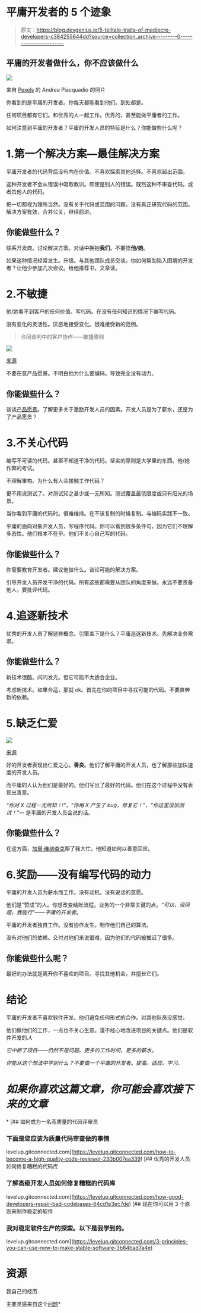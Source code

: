 # 平庸开发者的 5 个迹象

> 原文：<https://blog.devgenius.io/5-telltale-traits-of-mediocre-developers-c384255644dd?source=collection_archive---------0----------------------->

## 平庸的开发者做什么，你不应该做什么

![](img/a7f27ee72f20d7fb1eaa4e4aeecf411a.png)

来自 [Pexels](https://www.pexels.com/photo/woman-in-white-shirt-showing-frustration-3807738/?utm_content=attributionCopyText&utm_medium=referral&utm_source=pexels) 的 Andrea Piacquadio 的照片

你看到的是平庸的开发者。你每天都能看到他们。到处都是。

任何项目都有它们。和优秀的人一起工作。优秀的，甚至能做平庸者的工作。

如何注意到平庸的开发者？平庸的开发人员的特征是什么？你能做些什么呢？

# 1.第一个解决方案—最佳解决方案

平庸开发者的代码背后没有内在价值。不喜欢探索其他选择。不喜欢超出范围。

这种开发者不会从错误中吸取教训。即使是别人的错误。既然这种不审查代码。或者其他人的代码。

把一切都视为理所当然。没有关于代码或范围的问题。没有真正研究代码的范围。解决方案有效，合并公关，继续前进。

## 你能做些什么？

联系开发商。讨论解决方案。对话中拥抱**我们**。不要怪**他/她**。

如果这种情况经常发生。升级。与其他团队成员交谈。你如何帮助陷入困境的开发者？让他少参加几次会议。给他推荐书，文章读。

# 2.不敏捷

他/她看不到客户的任何价值。写代码。在没有任何知识的情况下编写代码。

没有变化的灵活性。厌恶地接受变化。很难接受新的范例。

> 合同谈判中的客户协作——敏捷原则

![](img/87dcf858bc6e5aa2c0e4975c69ce91a0.png)

[来源](https://undraw.co/search)

不要在意产品愿景。不明白他为什么要编码。导致完全没有动力。

## 你能做些什么？

谈谈[产品愿景](https://levelup.gitconnected.com/how-an-elevator-test-can-boost-your-coding-motivation-4b96a23c96a0)。了解更多关于激励开发人员的因素。开发人员是为了薪水，还是为了产品愿景？

# 3.不关心代码

编写不可读的代码。甚至不知道干净的代码。坚实的原则是大学里的东西。他/她作弊的考试。

不理解重构。为什么有人会接触工作代码？

更不用说测试了。对测试知之甚少或一无所知。测试覆盖最低限度或只有阳光的场景。

当你看到平庸的代码时。很难维持。在不该复制的时候复制。与编码实践不一致。

平庸的面向对象开发人员，写程序代码。你可以看到很多条件句，因为它们不理解多态性。他们根本不在乎。他们不关心自己写的代码。

## 你能做些什么？

你需要教育开发者。建议他做什么。谈论可能的解决方案。

引导开发人员开发干净的代码。所有这些都需要从团队的角度来做。永远不要责备他人，要批评代码。

# 4.追逐新技术

优秀的开发人员了解这些概念。引擎盖下是什么？平庸追逐新技术。先解决业务需求。

## 你能做些什么？

新技术很酷。闪闪发光。但它可能不太适合企业。

考虑新技术。如果合适，那就 ok。首先在你的项目中寻找可能的代码。不要直奔新的依赖。

# 5.缺乏仁爱

![](img/c895dcf5c210bfbd5ec507aa30a67eda.png)

[来源](https://undraw.co/search)

好的开发者表现出仁爱之心。**善良**。他们了解平庸的开发人员，也了解那些加快速度的开发人员。

而平庸的人认为他们是最好的。他们写出了最好的代码。他们在这个过程中没有表现出善意。

*“你对 X 过程一无所知！!"，“你用 X 产生了 bug，修复它！”，“你这里没加测试！”—* 是平庸的开发人员会说的话。

## 你能做些什么？

在这方面，[加里·维纳查克](https://medium.com/u/c4ec9163657c?source=post_page-----c384255644dd--------------------------------)帮了我大忙。他知道如何以善意回应。

# 6.奖励——没有编写代码的动力

平庸的开发人员为薪水而工作。没有动机。没有说话的意愿。

他们是“赞成”的人。你想改变结账流程。业务的一个非常关键的点。*“可以，没问题，我能行”——平庸的开发者*。

平庸的开发者独自工作。没有协作发生。制作他们自己的算法。

没有对他们的依赖。交付对他们来说很难，因为他们的代码被推迟了很多。

## 你能做些什么呢？

最好的办法就是离开你不喜欢的项目。寻找其他机会，并擅长它们。

# 结论

平庸的开发者不喜欢软件开发。他们避免任何形式的合作。对其他队员没感觉。

他们做他们的工作，一点也不关心生意。漫不经心地改进项目的关键点。他们是软件开发的*人*

*它中断了项目——仍然不是问题。更多的工作时间，更多的薪水。*

*你能从这个想法中学到什么？不要做一个平庸的开发者。提高。适应。学习。*

# *如果你喜欢这篇文章，你可能会喜欢接下来的文章*

*[](https://levelup.gitconnected.com/how-to-become-a-high-quality-code-reviewer-230b007ea339) [## 如何成为一名高质量的代码评审员

### 下面是您应该为质量代码审查做的事情

levelup.gitconnected.com](https://levelup.gitconnected.com/how-to-become-a-high-quality-code-reviewer-230b007ea339) [](https://levelup.gitconnected.com/how-good-developers-repair-bad-codebases-64cd1e3ec7de) [## 优秀的开发人员如何修复糟糕的代码库

### 了解高级开发人员如何修复糟糕的代码库

levelup.gitconnected.com](https://levelup.gitconnected.com/how-good-developers-repair-bad-codebases-64cd1e3ec7de) [](https://levelup.gitconnected.com/3-principles-you-can-use-now-to-make-stable-software-3b84bad7a4e) [## 现在你可以用 3 个原则来制作稳定的软件

### 我对稳定软件生产的探索。以下是我学到的。

levelup.gitconnected.com](https://levelup.gitconnected.com/3-principles-you-can-use-now-to-make-stable-software-3b84bad7a4e) 

# 资源

我自己的经历

主要灵感来自这个[问题](https://www.quora.com/What-screams-Youre-a-mediocre-software-engineer)*